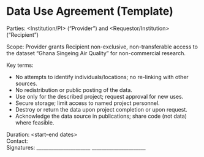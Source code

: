 # Data Use Agreement (Template)

Parties: <Institution/PI> (“Provider”) and <Requestor/Institution> (“Recipient”)

Scope: Provider grants Recipient non-exclusive, non-transferable access to the dataset
“Ghana Singeing Air Quality” for non-commercial research.

Key terms:
- No attempts to identify individuals/locations; no re-linking with other sources.
- No redistribution or public posting of the data.
- Use only for the described project; request approval for new uses.
- Secure storage; limit access to named project personnel.
- Destroy or return the data upon project completion or upon request.
- Acknowledge the data source in publications; share code (not data) where feasible.

Duration: <start–end dates>  
Contact: <PI email>  
Signatures: ______________________  ______________________
